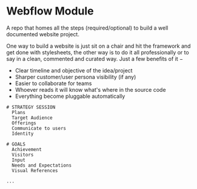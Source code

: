 # Webflow Module
A repo that homes all the steps (required/optional) to build a well documented website project.

One way to build a website is just sit on a chair and hit the framework and get done with stylesheets, the other way is to do it all professionally or to say in a clean, commented and curated way. Just a few benefits of it &minus;
- Clear timeline and objective of the idea/project
- Sharper customer/user persona visibility (if any)
- Easier to collaborate for teams
- Whoever reads it will know what's where in the source code
- Everything become pluggable automatically

```
# STRATEGY SESSION
  Plans
  Target Audience
  Offerings
  Communicate to users
  Identity

# GOALS
  Achievement
  Visitors
  Input
  Needs and Expectations
  Visual References
 
...
```
